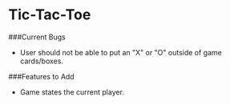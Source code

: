 # Tic-Tac-Toe

###Current Bugs
* User should not be able to put an "X" or "O" outside of game cards/boxes.

###Features to Add
* Game states the current player.
